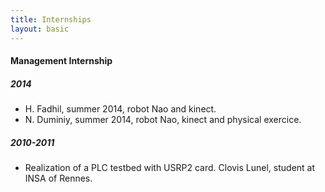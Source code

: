 ```yaml
---
title: Internships
layout: basic
---
```


<h4>Management Internship</h4>
<h5>2014</h5>
<ul>
    <li>H. Fadhil, summer 2014, robot Nao and kinect.
    <li>N. Duminiy, summer 2014, robot Nao, kinect and physical exercice.
</ul>

<h5>2010-2011</h5>
<ul>
<li>
Realization of a PLC testbed with USRP2 card. Clovis Lunel, student at INSA of Rennes.</li>
</ul>

